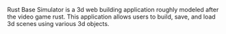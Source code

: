 Rust Base Simulator is a 3d web building application roughly modeled after the video game rust. This application allows users to build, save, and load 3d scenes using various 3d objects.
